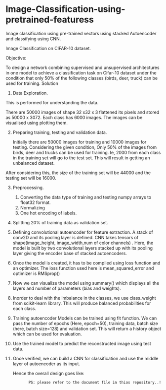 # Image-Classification-using-pretrained-featuress
Image classification using pre-trained vectors using stacked Autoencoder and classifying using CNN.


Image Classification on CIFAR-10 dataset. 

Objective: 

To design a network combining supervised and unsupervised architectures in one model to achieve a classification task on Cifar-10 dataset under the condition that only 50% of the following classes (birds, deer, truck) can be used for training.
Solution

1. Data Exploration.

This is performed for understanding the data. 
         
There are 50000 images of shape 32 x32 x 3  flattened its pixels and stored as 50000 x 3072.  Each class has 6000 images. The images can be visualised using plotting them. 

2. Preparing training, testing and validation data. 

	Initially there are 50000 images for training and 10000 images for testing. 
           Considering the given condition, Only 50% of the images from birds, deer and trucks can be used for training. Ie, 2000 from each class in the training set will go to the test set. This will result in getting an unbalanced dataset. 

After considering this, the size of the training set will be  44000 and the testing set will be 16000. 

3. Preprocessing.

    1. Converting the data type of training and testing numpy arrays to float32 format.
    2. Normalizing
    3. One hot encoding of labels. 
    
4. Splitting 20% of training data as validation set.

5. Defining convolutional autoencoder for feature extraction.
       A stack of conv2D and its pooling layer is defined. 
       CNN takes tensors of shape(image_height, image_width,num of color channels) . Here, the model is built by two          convolutional layers stacked up with its pooling layer giving the encoder base of stacked autoencoders.
       
6. Once the model is created, it has to be compiled using loss function and an optimizer. 
       The loss function used here is mean_squared_error and optimizer is RMSprop()
       
7. Now we can visualize the model using summary() which displays all the layers and number of parameters (bias and weights).

8. Inorder to deal with the imbalance in the classes,  we use class_weight from scikit-learn library.  This will produce balanced probabilities for each class.

9. Training autoencoder
       Models can be trained using fit function. We can pass the number of epochs (Here, epoch=50), training data, batch size (here, batch size=128) and validation set. This will return a history object which can be used for evaluation.

10. Use the trained model to predict the reconstructed image using test data. 

11. Once verified, we can build a CNN for classification and use the middle layer of autoencoder as its input. 

      Hence the overall design goes like:

         
               PS: please refer to the document file in thios repository..!
    


	
